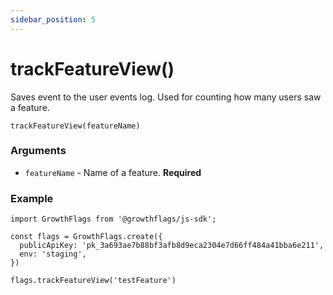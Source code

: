 ```yaml
---
sidebar_position: 5
---
```


# trackFeatureView()

Saves event to the user events log. Used for counting how many users saw a feature.

```
trackFeatureView(featureName)
```

### Arguments

- `featureName` - Name of a feature. **Required**

### Example

```
import GrowthFlags from '@growthflags/js-sdk';

const flags = GrowthFlags.create({
  publicApiKey: 'pk_3a693ae7b88bf3afb8d9eca2304e7d66ff484a41bba6e211',
  env: 'staging',
})

flags.trackFeatureView('testFeature')
```
